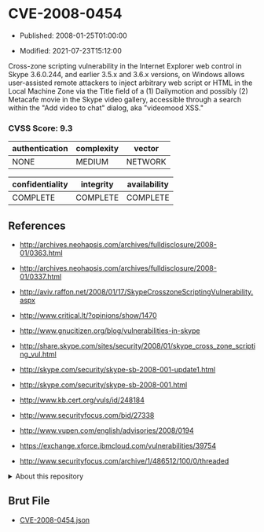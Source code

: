 # CVE-2008-0454

- Published: 2008-01-25T01:00:00

- Modified: 2021-07-23T15:12:00

Cross-zone scripting vulnerability in the Internet Explorer web control in Skype 3.6.0.244, and earlier 3.5.x and 3.6.x versions, on Windows allows user-assisted remote attackers to inject arbitrary web script or HTML in the Local Machine Zone via the Title field of a (1) Dailymotion and possibly (2) Metacafe movie in the Skype video gallery, accessible through a search within the "Add video to chat" dialog, aka "videomood XSS."

### CVSS Score: **9.3**

| authentication | complexity | vector |
| --- | --- | --- |
| NONE | MEDIUM | NETWORK |

| confidentiality | integrity | availability |
| --- | --- | --- |
| COMPLETE | COMPLETE | COMPLETE |

## References

* http://archives.neohapsis.com/archives/fulldisclosure/2008-01/0363.html

* http://archives.neohapsis.com/archives/fulldisclosure/2008-01/0337.html

* http://aviv.raffon.net/2008/01/17/SkypeCrosszoneScriptingVulnerability.aspx

* http://www.critical.lt/?opinions/show/1470

* http://www.gnucitizen.org/blog/vulnerabilities-in-skype

* http://share.skype.com/sites/security/2008/01/skype_cross_zone_scripting_vul.html

* http://skype.com/security/skype-sb-2008-001-update1.html

* http://skype.com/security/skype-sb-2008-001.html

* http://www.kb.cert.org/vuls/id/248184

* http://www.securityfocus.com/bid/27338

* http://www.vupen.com/english/advisories/2008/0194

* https://exchange.xforce.ibmcloud.com/vulnerabilities/39754

* http://www.securityfocus.com/archive/1/486512/100/0/threaded

<details>
<summary>About this repository</summary> 

  This repository is part of the project [Live Hack CVE](https://github.com/Live-Hack-CVE). Main website can be found [www.live-hack.org](https://www.live-hack.org) 
  
  Made by [Sn0wAlice](https://github.com/Sn0wAlice) for the people that care about security and need to have a feed of the latest CVEs. Hope you enjoy it, don't forget to star the repo and follow me on [Twitter](https://twitter.com/Sn0wAlice) and [Github](https://github.com/Sn0wAlice). And that is my [personnal website](https://www.alice-snow.me/)

  - [Home Page](https://github.com/Live-Hack-CVE)
  - [Framework](https://github.com/Live-Hack-CVE/cve-framework)
  - [CVE database](https://github.com/Live-Hack-CVE/full_database)
  - [Changelog](https://github.com/Live-Hack-CVE/Changelog)
</details>

## Brut File

* [CVE-2008-0454.json](https://raw.githubusercontent.com/Live-Hack-CVE/full_database/main/cves/2008/CVE-2008-0454.json)

